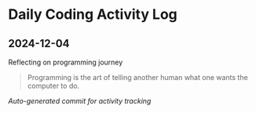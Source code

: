# Daily Coding Activity Log

## 2024-12-04

Reflecting on programming journey

> Programming is the art of telling another human what one wants the computer to do.

*Auto-generated commit for activity tracking*
